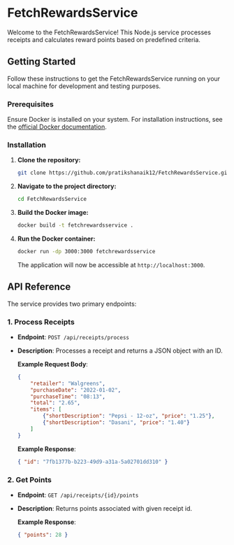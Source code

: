 # FetchRewardsService

Welcome to the FetchRewardsService! This Node.js service processes receipts and calculates reward points based on predefined criteria.

## Getting Started

Follow these instructions to get the FetchRewardsService running on your local machine for development and testing purposes.

### Prerequisites

Ensure Docker is installed on your system. For installation instructions, see the [official Docker documentation](https://docs.docker.com/get-docker/).

### Installation

1. **Clone the repository:**

    ```sh
    git clone https://github.com/pratikshanaik12/FetchRewardsService.git
    ```

2. **Navigate to the project directory:**

    ```sh
    cd FetchRewardsService
    ```

3. **Build the Docker image:**

    ```sh
    docker build -t fetchrewardsservice .
    ```

4. **Run the Docker container:**

    ```sh
    docker run -dp 3000:3000 fetchrewardsservice
    ```

    The application will now be accessible at `http://localhost:3000`.

## API Reference

The service provides two primary endpoints:

### 1. Process Receipts

- **Endpoint**: `POST /api/receipts/process`
- **Description**: Processes a receipt and returns a JSON object with an ID.

    **Example Request Body**:

    ```json
    {
        "retailer": "Walgreens",
        "purchaseDate": "2022-01-02",
        "purchaseTime": "08:13",
        "total": "2.65",
        "items": [
            {"shortDescription": "Pepsi - 12-oz", "price": "1.25"},
            {"shortDescription": "Dasani", "price": "1.40"}
        ]
    }
    ```

    **Example Response**:

    ```json
    { "id": "7fb1377b-b223-49d9-a31a-5a02701dd310" }
    ```

### 2. Get Points

- **Endpoint**: `GET /api/receipts/{id}/points`
- **Description**: Returns points associated with given receipt id.

    **Example Response**:

    ```json
    { "points": 28 }
    ```